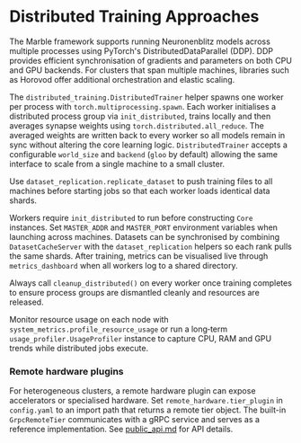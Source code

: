 # Distributed Training Approaches

The Marble framework supports running Neuronenblitz models across multiple
processes using PyTorch's DistributedDataParallel (DDP). DDP provides efficient
synchronisation of gradients and parameters on both CPU and GPU backends. For
clusters that span multiple machines, libraries such as Horovod offer
additional orchestration and elastic scaling.

The `distributed_training.DistributedTrainer` helper spawns one worker per
process with `torch.multiprocessing.spawn`. Each worker initialises a
distributed process group via `init_distributed`, trains locally and then
averages synapse weights using `torch.distributed.all_reduce`. The averaged
weights are written back to every worker so all models remain in sync without
altering the core learning logic. `DistributedTrainer` accepts a configurable
`world_size` and `backend` (``gloo`` by default) allowing the same interface to
scale from a single machine to a small cluster.

Use ``dataset_replication.replicate_dataset`` to push training files to all
machines before starting jobs so that each worker loads identical data shards.

Workers require `init_distributed` to run before constructing `Core` instances.
Set `MASTER_ADDR` and `MASTER_PORT` environment variables when launching across
machines. Datasets can be synchronised by combining `DatasetCacheServer` with
the `dataset_replication` helpers so each rank pulls the same shards. After
training, metrics can be visualised live through `metrics_dashboard` when all
workers log to a shared directory.

Always call `cleanup_distributed()` on every worker once training completes to
ensure process groups are dismantled cleanly and resources are released.

Monitor resource usage on each node with `system_metrics.profile_resource_usage`
or run a long‑term `usage_profiler.UsageProfiler` instance to capture CPU, RAM
and GPU trends while distributed jobs execute.

### Remote hardware plugins

For heterogeneous clusters, a remote hardware plugin can expose accelerators or
specialised hardware. Set ``remote_hardware.tier_plugin`` in ``config.yaml`` to
an import path that returns a remote tier object. The built-in
``GrpcRemoteTier`` communicates with a gRPC service and serves as a reference
implementation. See [public_api.md](public_api.md#remote-hardware-plugins) for
API details.
